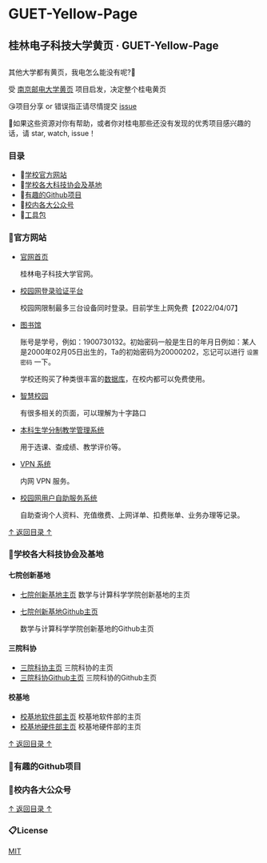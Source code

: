 #  GUET-Yellow-Page
## 桂林电子科技大学黄页 · GUET-Yellow-Page

## 
其他大学都有黄页，我电怎么能没有呢?🎃

受 [南京邮电大学黄页](https://github.com/Wonz5130/NJUPT-Yellow-Page) 项目启发，决定整个桂电黄页

😘项目分享 or 错误指正请尽情提交 [issue](https://github.com/seven-innovation-base/GUET-Yellow-Page/issues)

👏如果这些资源对你有帮助，或者你对桂电那些还没有发现的优秀项目感兴趣的话，请 star, watch, issue！

### <span id="0">目录</span>

- 🥑[学校官方网站](#1)
- 🍐[学校各大科技协会及基地](#2)
- 🍏[有趣的Github项目](#3)
- 🍊[校内各大公众号](#4)
- 🍉[工具包](#5)

### <span id="1">🥑官方网站</span>

* [官网首页](https://www.guet.edu.cn/)

  桂林电子科技大学官网。

* [校园网登录验证平台](http://10.0.1.5/)

  校园网限制最多三台设备同时登录。目前学生上网免费【2022/04/07】


* [图书馆](https://www.guet.edu.cn/lib/)

  账号是学号，例如：1900730132。初始密码一般是生日的年月日例如：某人是2000年02月05日出生的，Ta的初始密码为20000202，忘记可以进行 `设置密码` 一下。

  学校还购买了种类很丰富的[数据库]()，在校内都可以免费使用。

* [智慧校园](http://icampus.guet.edu.cn/CampusPortal)

  有很多相关的页面，可以理解为十字路口

* [本科生学分制教学管理系统](https://bkjw.guet.edu.cn/)

  用于选课、查成绩、教学评价等。


* [VPN 系统](https://cas.guet.edu.cn/)

  内网 VPN 服务。


* [校园网用户自助服务系统](http://10.0.1.26:8080/Self/login/?302=LI)

  自助查询个人资料、充值缴费、上网详单、扣费账单、业务办理等记录。

[↑ 返回目录 ↑](#0)

### <span id="2">🍐学校各大科技协会及基地</sapn>

#### 七院创新基地
* [七院创新基地主页](七院创新基地.cn)
  数学与计算科学学院创新基地的主页
* [七院创新基地Github主页](https://github.com/seven-innovation-base)

  数学与计算科学学院创新基地的Github主页

#### 三院科协
* [三院科协主页](https://hello.kexie.space/)
  三院科协的主页
* [三院科协Github主页](https://github.com/sanyuankexie)
  三院科协的Github主页

#### 校基地
* [校基地软件部主页](https://csd.guet.ltd/)
  校基地软件部的主页
* [校基地硬件部主页](https://sctc.guet.one/hardware/)
  校基地硬件部的主页

[↑ 返回目录 ↑](#0)

### <span id="3">🍏有趣的Github项目</span>


### <span id="4">🍊校内各大公众号</span>


[↑ 返回目录 ↑](#0)


### 📋License

[MIT](https://github.com/seven-innovation-base/GUET-Yellow-Page/blob/main/LICENSE)
